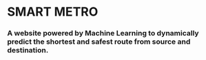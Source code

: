 # SMART METRO

### A website powered by Machine Learning to dynamically predict the shortest and safest route from source and destination.

